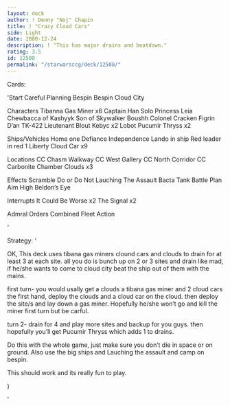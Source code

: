 ```yaml
---
layout: deck
author: ! Denny "Noj" Chapin
title: ! "Crazy Cloud Cars"
side: Light
date: 2000-12-24
description: ! "This has major drains and beatdown."
rating: 3.5
id: 12508
permalink: "/starwarsccg/deck/12508/"
---
```

Cards: 

'Start
Careful Planning
Bespin
Bespin Cloud City

Characters
Tibanna Gas Miner x6
Captain Han Solo
Princess Leia
Chewbacca of Kashyyk
Son of Skywalker
Boushh
Colonel Cracken
Figrin D&#8217;an
TK-422
Lieutenant Blout
Kebyc x2
Lobot
Pucumir Thryss x2

Ships/Vehicles
Home one
Defiance
Independence
Lando in ship
Red leader in red 1
Liberty
Cloud Car x9

Locations
CC Chasm Walkway
CC West Gallery
CC North Corridor
CC Carbonite Chamber
Clouds x3

Effects
Scramble
Do or Do Not
Lauching The Assault
Bacta Tank
Battle Plan
Aim High
Beldon&#8217;s Eye

Interrupts
It Could Be Worse x2
The Signal x2

Admral Orders
Combined Fleet Action




'

Strategy: '

OK,
This deck uses tibana gas miners clound cars and clouds to drain for at least 3 at each site. all you do is bunch up on 2 or 3 sites and drain like mad, if he/she wants to come to cloud city beat the ship out of them with the mains.

first turn- you would usally get a clouds a tibana gas miner and 2 cloud cars the first hand, deploy the clouds and a cloud car on the cloud. then deploy the site/s and lay down a gas miner.
Hopefully he/she won’t go and kill the miner first turn but be carful.

turn 2- drain for 4 and play more sites and backup for you guys. then hopefully you’ll get Pucumir Thryss which adds 1 to drains.


Do this with the whole game, just make sure you don’t die in space or on ground. Also use the big ships and Lauching the assault and camp on bespin.

This should work and its really fun to play.

)

'
